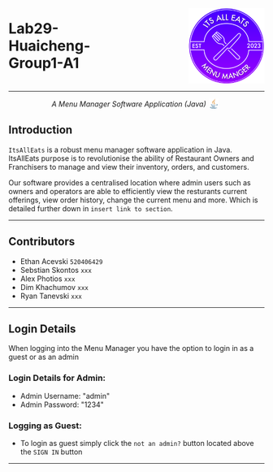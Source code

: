 <style>
h1{
    margin-top: 2px;
    margin-bottom: 10px;
    text-align: left;
}
</style>

#
<style>
    .center-container{
        display: flex;
        justify-content: center;
        height: 150px;
    }
    .small-center-container{
        display: flex;
        justify-content: center;
        height: 20px;
    }
    .image-with-text {
        display: flex;
        align-items: center;
    }
        
    .image-with-text img {
        width: 150px; /* Adjust the image width as needed */
        margin-left: 100px; /* Adjust the space between the image and text */
        max-width: 100%;
    }
    .center-text {
        text-align: center;
    }
    .small-image-with-text {
        display: flex;
        align-items: center;
        max-width: 100%;
    }   
    .small-image-with-text img{
        width: 20px;
        margin: 5px;
    }
    .text {
        flex-grow: 1;
    }
</style>

[//]: # (Inspired by: https://github.com/amplication/amplication#readme)
<div class="center-container">
    <div class="image-with-text">
        <div>
            <p><h1>Lab29-Huaicheng-Group1-A1</h1></p>
        </div>
        <img src="src/main/resources/com/example/demo/loginImages/ItsAllEatsLogoFinal.png" alt="Its All Eats Logo">
    </div>
</div>

---
<div class="small-center-container">
    <div class="small-image-with-text">
        <div class="small-image-with-text">
            <p><em>A Menu Manager Software Application (Java)</em></p> 
        </div>
        <img src="src/main/resources/com/example/demo/readme/java.png" alt="java">
    </div>
</div>

## Introduction
`ItsAllEats` is a robust menu manager software application in Java. ItsAllEats purpose is to revolutionise
the ability of Restaurant Owners and Franchisers to manage and view their inventory, orders, and customers.

Our software provides a centralised location where admin users such as owners and operators are able to
efficiently view the resturants current offerings, view order history, change the current menu and more.
Which is detailed further down in `insert link to section`.


---

## Contributors

* Ethan Acevski `520406429`
* Sebstian Skontos `xxx`
* Alex Photios `xxx`
* Dim Khachumov `xxx`
* Ryan Tanevski `xxx`



---

## Login Details

When logging into the Menu Manager you have the option to login in as a guest or as an admin

### Login Details for Admin:

* Admin Username: "admin"
* Admin Password: "1234"

### Logging as Guest:

* To login as guest simply click the `not an admin?` button located above the `SIGN IN` button


---


